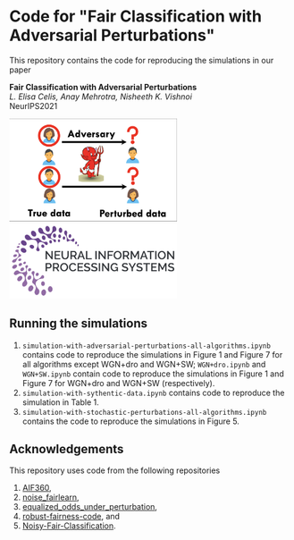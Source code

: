# Code for "Fair Classification with Adversarial Perturbations"

This repository contains the code for reproducing the simulations in our paper

**Fair Classification with Adversarial Perturbations**<br>
*L. Elisa Celis, Anay Mehrotra, Nisheeth K. Vishnoi*<br>
NeurIPS2021

<img src="adversary.png" alt="Adversarial Model" width="300"/>
<img src="NeurIPS-logo.png" alt="NeurIPS21 Logo" width="300"/>

## Running the simulations
1. `simulation-with-adversarial-perturbations-all-algorithms.ipynb` contains code to reproduce the simulations in Figure 1 and Figure 7 for all algorithms except WGN+dro and WGN+SW; `WGN+dro.ipynb` and `WGN+SW.ipynb` contain code to reproduce the simulations in Figure 1 and Figure 7 for WGN+dro and WGN+SW (respectively).
2. `simulation-with-sythentic-data.ipynb` contains code to reproduce the simulation in Table 1.
3. `simulation-with-stochastic-perturbations-all-algorithms.ipynb` contains the code to reproduce the simulations in Figure 5.


## Acknowledgements
This repository uses code from the following repositories 
1. [AIF360](https://github.com/Trusted-AI/AIF360),
2. [noise_fairlearn](https://github.com/AIasd/noise_fairlearn),
3. [equalized_odds_under_perturbation](https://github.com/matthklein/equalized_odds_under_perturbation),
4. [robust-fairness-code](https://github.com/wenshuoguo/robust-fairness-code), and
5. [Noisy-Fair-Classification](https://github.com/vijaykeswani/Noisy-Fair-Classification).
